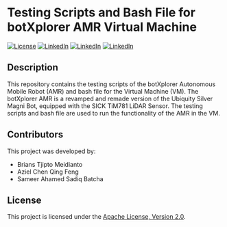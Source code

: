 # Testing Scripts and Bash File for botXplorer AMR Virtual Machine

[![License](https://img.shields.io/badge/License-Apache%202.0-red.svg)](https://opensource.org/licenses/Apache-2.0)
[![LinkedIn](https://img.shields.io/badge/LinkedIn-Brians%20Tjipto-blue.svg)](https://www.linkedin.com/in/brians-tjipto-a25850153/)
[![LinkedIn](https://img.shields.io/badge/LinkedIn-Aziel%20Chen-blue.svg)](https://www.linkedin.com/in/aziel-chen-a79594278/)
[![LinkedIn](https://img.shields.io/badge/LinkedIn-Sameer%20Ahamed-blue.svg)](https://www.linkedin.com/in/sameer-ahamed-648543204)

## Description

This repository contains the testing scripts of the botXplorer Autonomous Mobile Robot (AMR) and bash file for the Virtual Machine (VM). The botXplorer AMR is a revamped and remade version of the Ubiquity Silver Magni Bot, equipped with the SICK TiM781 LiDAR Sensor. The testing scripts and bash file are used to run the functionality of the AMR in the VM.

## Contributors

This project was developed by:

- Brians Tjipto Meidianto
- Aziel Chen Qing Feng
- Sameer Ahamed Sadiq Batcha
  
## License

This project is licensed under the [Apache License, Version 2.0](LICENSE).
